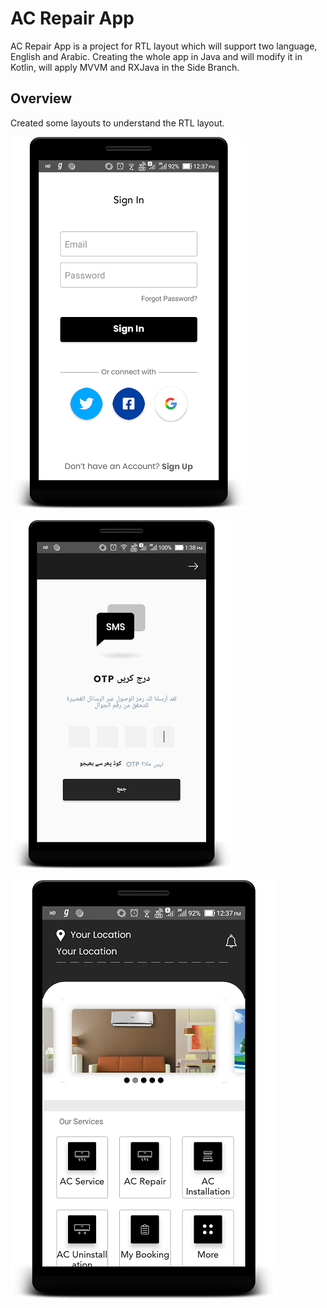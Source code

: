 # AC Repair App

AC Repair App is a project for RTL layout which will support two language, English and Arabic. Creating the whole app in Java and will modify it in Kotlin, will apply MVVM and RXJava in the Side Branch.

## Overview

Created some layouts to understand the RTL layout.


![AC Repair App Preview](https://github.com/Jaypatelbond/100DaysofCode/blob/master/Android%20Projects/ACRepairPreview/images/Ac%20Repair%201.png)

![App Preview](https://github.com/Jaypatelbond/100DaysofCode/blob/master/Android%20Projects/ACRepairPreview/images/AC%20Repair%209.png)


![App Preview](https://github.com/Jaypatelbond/100DaysofCode/blob/master/Android%20Projects/ACRepairPreview/images/Ac%20Repair%204.png)

